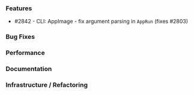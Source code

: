 ### Features

- #2842 - CLI: AppImage - fix argument parsing in `AppRun` (fixes #2803)

### Bug Fixes

### Performance

### Documentation

### Infrastructure / Refactoring

